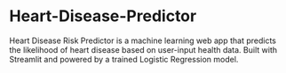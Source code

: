 # Heart-Disease-Predictor
Heart Disease Risk Predictor is a machine learning web app that predicts the likelihood of heart disease based on user-input health data. Built with Streamlit and powered by a trained Logistic Regression model.
